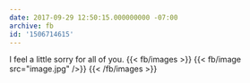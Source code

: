 ```yaml
---
date: 2017-09-29 12:50:15.000000000 -07:00
archive: fb
id: '1506714615'
---
```


I feel a little sorry for all of you.
{{< fb/images >}}
{{< fb/image src="image.jpg" />}}
{{< /fb/images >}}
